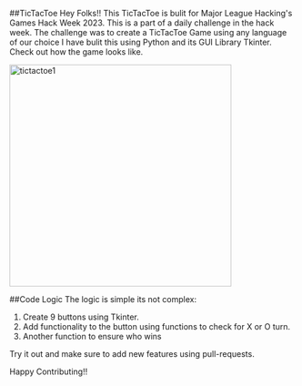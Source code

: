 ##TicTacToe
Hey Folks!!
This TicTacToe is bulit for Major League Hacking's Games Hack Week 2023. This is a part of a daily challenge in the hack week.
The challenge was to create a TicTacToe Game using any language of our choice I have bulit this using Python and its GUI Library Tkinter.
Check out how the game looks like. 

<img width="390" alt="tictactoe1" src="https://github.com/kanchanrai7/TicTacToe/assets/114416916/318328b1-567a-452b-a82c-11963c7df091">

##Code Logic
The logic is simple its not complex:
1. Create 9 buttons using Tkinter.
2. Add functionality to the button using functions to check for X or O turn.
3. Another function to ensure who wins

Try it out and make sure to add new features using pull-requests.

Happy Contributing!!
